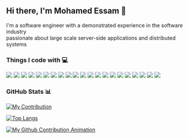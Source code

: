 <h2> Hi there, I'm Mohamed Essam 👾 </h2>
<p>I'm a software engineer with a demonstrated experience in the software industry </br> passionate about large scale server-side applications and distributed systems</p>

<h3>Things I code with 💻</h2>
<p>
  <img src="https://img.shields.io/badge/typescript-%23007ACC.svg?style=flat-square&logo=typescript&logoColor=white"/>
  <img src="https://img.shields.io/badge/javascript-%23323330.svg?style=flat-square&logo=javascript&logoColor=%23F7DF1E"/>
  <img src="https://img.shields.io/badge/node.js-6DA55F?style=flat-square&logo=node.js&logoColor=white"/>
  <img src="https://img.shields.io/badge/java-%23ED8B00.svg?style=flat-square&logo=java&logoColor=white"/>
  <img src="https://img.shields.io/badge/spring-%236DB33F.svg?style=flat-square&logo=spring&logoColor=white"/>
  <img src="https://img.shields.io/badge/react-%2320232a.svg?style=flat-square&logo=react&logoColor=%2361DAFB"/>
  <img src="https://img.shields.io/badge/react_native-%2320232a.svg?style=flat-square&logo=react&logoColor=%2361DAFB"/>
  <img src="https://img.shields.io/badge/c++-%2300599C.svg?style=flat-square&logo=c%2B%2B&logoColor=white"/>
  <img src="https://img.shields.io/badge/c-%2300599C.svg?style=flat-square&logo=c&logoColor=white"/>
  <img src="https://img.shields.io/badge/python-3670A0?style=flat-square&logo=python&logoColor=ffdd54"/>
  <img src="https://img.shields.io/badge/mysql-%2300f.svg?style=flat-square&logo=mysql&logoColor=white"/>
  <img src="https://img.shields.io/badge/MongoDB-%234ea94b.svg?style=flat-square&logo=mongodb&logoColor=white"/>
  <img src="https://img.shields.io/badge/Amazon%20DynamoDB-4053D6?style=flat-square&logo=Amazon%20DynamoDB&logoColor=white"/>
  <img src="https://img.shields.io/badge/Firebase-039BE5?style=flat-square&logo=Firebase&logoColor=white"/>
  <img src="https://img.shields.io/badge/-GraphQL-E10098?style=flat-square&logo=graphql&logoColor=white"/>
  <img src="https://img.shields.io/badge/-Apollo%20GraphQL-311C87?style=flat-square&logo=apollo-graphql&logoColor=white" />
  <img src="https://img.shields.io/badge/AWS-%23FF9900.svg?style=flat-square&logo=amazon-aws&logoColor=white"/>
  <img src="https://img.shields.io/badge/-Docker-46a2f1?style=flat-square&logo=docker&logoColor=white" />
  <img src="https://img.shields.io/badge/-Git-black?style=flat-square&logo=git"/>
  <img src="https://img.shields.io/badge/circle%20ci-%23161616.svg?style=flat-square&logo=circleci&logoColor=white"/>
  <img src="https://img.shields.io/badge/-Prettier-F7B93E?style=flat-square&logo=prettier&logoColor=white" />
</p>

<h3> GitHub Stats 📊 </h3>
<p>
  
[![My Contribution](https://github-readme-stats.vercel.app/api?username=MohamedEsssam&show_icons=true&theme=dracula&include_all_commits=true&count_private=true)](https://github.com/MohamedEsssam/MohamedEsssam)  
  
[![Top Langs](https://github-readme-stats.vercel.app/api/top-langs/?username=MohamedEsssam&layout=compact&langs_count=8&theme=dracula)](https://github.com/MohamedEsssam/MohamedEsssam)

[![My Github Contribution Animation](https://github.com/MohamedEsssam/MohamedEsssam/raw/output/github-contribution-grid-snake.svg)](https://github.com/MohamedEsssam/MohamedEsssam)

<!--
**MohamedEsssam/MohamedEsssam** is a ✨ _special_ ✨ repository because its `README.md` (this file) appears on your GitHub profile.

Here are some ideas to get you started:

- 🔭 I’m currently working on ...
- 🌱 I’m currently learning ...
- 👯 I’m looking to collaborate on ...
- 🤔 I’m looking for help with ...
- 💬 Ask me about ...
- 📫 How to reach me: ...
- 😄 Pronouns: ...
- ⚡ Fun fact: ...
-->
